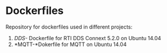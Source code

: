 # Dockerfiles
Repository for dockerfiles used in different projects:

1. *DDS-* Dockerfile for RTI DDS Connext 5.2.0 on Ubuntu 14.04
2. *MQTT-*Dokerfile for MQTT on Ubuntu 14.04
